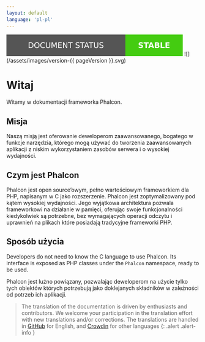 ```yaml
---
layout: default
language: 'pl-pl'
---
```

![](/assets/images/document-status-stable-success.svg) ![](/assets/images/version-{{ pageVersion }}.svg)
# Witaj

Witamy w dokumentacji frameworka Phalcon.

## Misja

Naszą misją jest oferowanie deweloperom zaawansowanego, bogatego w funkcje narzędzia, którego mogą używać do tworzenia zaawansowanych aplikacji z niskim wykorzystaniem zasobów serwera i o wysokiej wydajności.

## Czym jest Phalcon

Phalcon jest open source’owym, pełno wartościowym frameworkiem dla PHP, napisanym w C jako rozszerzenie. Phalcon jest zoptymalizowany pod kątem wysokiej wydajności. Jego wyjątkowa architektura pozwala frameworkowi na działanie w pamięci, oferując swoje funkcjonalności kiedykolwiek są potrzebne, bez wymagających operacji odczytu i uprawnień na plikach które posiadają tradycyjne frameworki PHP.

## Sposób użycia

Developers do not need to know the C language to use Phalcon. Its interface is exposed as PHP classes under the `Phalcon` namespace, ready to be used.

Phalcon jest luźno powiązany, pozwalając deweloperom na użycie tylko tych obiektów których potrzebują jako doklejanych składników w zależności od potrzeb ich aplikacji.

> The translation of the documentation is driven by enthusiasts and contributors. We welcome your participation in the translation effort with new translations and/or corrections. The translations are handled in <a href="https://github.com/phalcon/docs">GitHub</a> for English, and <a href="https://crowdin.com/project/phalcon-documentation">Crowdin</a> for other languages
{: .alert .alert-info }
